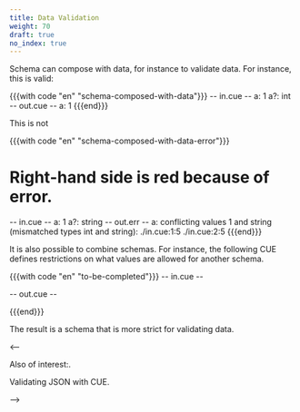 ```yaml
---
title: Data Validation
weight: 70
draft: true
no_index: true
---
```


Schema can compose with data, for instance to validate data.
For instance, this is valid:

{{{with code "en" "schema-composed-with-data"}}}
-- in.cue --
a:  1
a?: int
-- out.cue --
a: 1
{{{end}}}

This is not

{{{with code "en" "schema-composed-with-data-error"}}}
# Right-hand side is red because of error.
-- in.cue --
a:  1
a?: string
-- out.err --
a: conflicting values 1 and string (mismatched types int and string):
    ./in.cue:1:5
    ./in.cue:2:5
{{{end}}}

It is also possible to combine schemas. For instance, the following CUE defines
restrictions on what values are allowed for another schema.

{{{with code "en" "to-be-completed"}}}
-- in.cue --

-- out.cue --

{{{end}}}

The result is a schema that is more strict for validating data.

<--

Also of interest:.

Validating JSON with CUE.

-->
